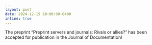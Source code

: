 ```yaml
---
layout: post
date: 2024-12-15 10:00:00-0400
inline: true
---
```


The preprint “Preprint servers and journals: Rivals or allies?” has been accepted for publication in the Journal of Documentation! 
